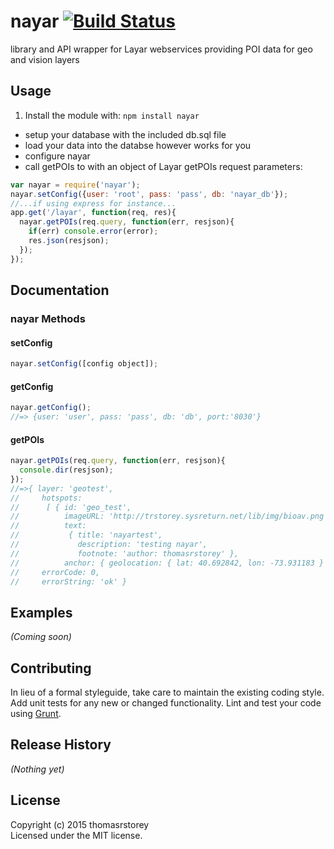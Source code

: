 # nayar [![Build Status](https://secure.travis-ci.org/thomasrstorey/nayar.png?branch=master)](http://travis-ci.org/thomasrstorey/nayar)

library and API wrapper for Layar webservices providing POI data for geo and vision layers

## Usage
1. Install the module with: `npm install nayar`
* setup your database with the included db.sql file
* load your data into the databse however works for you
* configure nayar
* call getPOIs to with an object of Layar getPOIs request parameters:

```javascript
var nayar = require('nayar');
nayar.setConfig({user: 'root', pass: 'pass', db: 'nayar_db'});
//...if using express for instance...
app.get('/layar', function(req, res){
  nayar.getPOIs(req.query, function(err, resjson){
    if(err) console.error(error);
    res.json(resjson);
  });
});
```

## Documentation
### nayar Methods

#### setConfig
```javascript
nayar.setConfig([config object]);
```

#### getConfig
```javascript
nayar.getConfig();
//=> {user: 'user', pass: 'pass', db: 'db', port:'8030'}
```

#### getPOIs
```javascript
nayar.getPOIs(req.query, function(err, resjson){
  console.dir(resjson);
});
//=>{ layer: 'geotest',
//     hotspots:
//      [ { id: 'geo_test',
//          imageURL: 'http://trstorey.sysreturn.net/lib/img/bioav.png',
//          text:
//           { title: 'nayartest',
//             description: 'testing nayar',
//             footnote: 'author: thomasrstorey' },
//          anchor: { geolocation: { lat: 40.692842, lon: -73.931183 } } } ],
//     errorCode: 0,
//     errorString: 'ok' }

```

## Examples
_(Coming soon)_

## Contributing
In lieu of a formal styleguide, take care to maintain the existing coding style. Add unit tests for any new or changed functionality. Lint and test your code using [Grunt](http://gruntjs.com/).

## Release History
_(Nothing yet)_

## License
Copyright (c) 2015 thomasrstorey  
Licensed under the MIT license.
